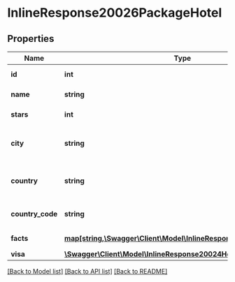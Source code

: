 # InlineResponse20026PackageHotel

## Properties
Name | Type | Description | Notes
------------ | ------------- | ------------- | -------------
**id** | **int** | ID отеля в системе | [optional] 
**name** | **string** | Название отеля | [optional] 
**stars** | **int** | Звездность отеля | [optional] 
**city** | **string** | Название города расположения отеля | [optional] 
**country** | **string** | Название страны расположения отеля | [optional] 
**country_code** | **string** | Код страны расположения отеля | [optional] 
**facts** | [**map[string,\Swagger\Client\Model\InlineResponse20024HotelFacts]**](InlineResponse20024HotelFacts.md) | Замечания по отелю | [optional] 
**visa** | [**\Swagger\Client\Model\InlineResponse20024HotelVisa**](InlineResponse20024HotelVisa.md) |  | [optional] 

[[Back to Model list]](../../README.md#documentation-for-models) [[Back to API list]](../../README.md#documentation-for-api-endpoints) [[Back to README]](../../README.md)

